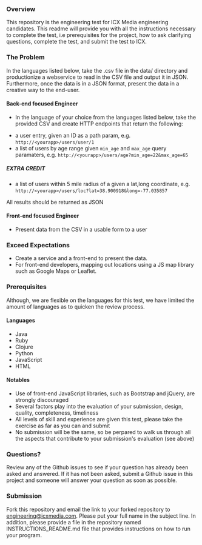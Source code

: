 ### Overview
This repository is the engineering test for ICX Media engineering candidates.  This readme will provide you with all the instructions necessary to complete the test, i.e prerequisites for the project, how to ask clarifying questions, complete the test, and submit the test to ICX.

### The Problem
In the languages listed below, take the .csv file in the data/ directory and productionize a webservice to read in the CSV file and output it in JSON.  Furthermore, once the data is in a JSON format, present the data in a creative way to the end-user.  

#### Back-end focused Engineer
- In the language of your choice from the languages listed below, take the provided CSV and create HTTP endpoints that return the following:
 * a user entry, given an ID as a path param, e.g. ```http://<yourapp>/users/user/1```
 * a list of users by age range given ```min_age``` and ```max_age``` query paramaters, e.g. ```http://<yourapp>/users/age?min_age=22&max_age=65```

##### EXTRA CREDIT
- a list of users within 5 mile radius of a given a lat,long coordinate, e.g. ```http://<yourapp>/users/loc?lat=38.900918&long=-77.035857```
 
All results should be returned as JSON

#### Front-end focused Engineer
- Present data from the CSV in a usable form to a user

### Exceed Expectations
- Create a service and a front-end to present the data.
- For front-end developers, mapping out locations using a JS map library such as Google Maps or Leaflet.

### Prerequisites
Although, we are flexible on the languages for this test, we have limited the amount of languages as to quicken the review process.

#### Languages
- Java
- Ruby
- Clojure
- Python
- JavaScript
- HTML

#### Notables
- Use of front-end JavaScript libraries, such as Bootstrap and jQuery, are strongly discouraged
- Several factors play into the evaluation of your submission, design, quality, completeness, timeliness
- All levels of skill and experience are given this test, please take the exercise as far as you can and submit
- No submission will be the same, so be perpared to walk us through all the aspects that contribute to your submission's evaluation (see above)

### Questions?
Review any of the Github issues to see if your question has already been asked and answered.  If it has not been asked, submit a Github issue in this project and someone will answer your question as soon as possible.

### Submission
Fork this repository and email the link to your forked repository to engineering@icxmedia.com.  Please put your full name in the subject line.  In addition, please provide a file in the repository named INSTRUCTIONS_README.md file that provides instructions on how to run your program.



